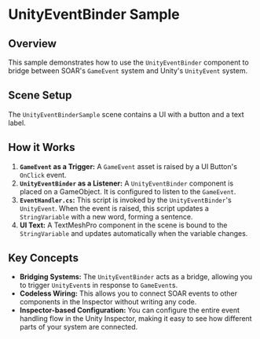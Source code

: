 # UnityEventBinder Sample

## Overview

This sample demonstrates how to use the `UnityEventBinder` component to bridge between SOAR's `GameEvent` system and Unity's `UnityEvent` system.

## Scene Setup

The `UnityEventBinderSample` scene contains a UI with a button and a text label.

## How it Works

1.  **`GameEvent` as a Trigger:** A `GameEvent` asset is raised by a UI Button's `OnClick` event.
2.  **`UnityEventBinder` as a Listener:** A `UnityEventBinder` component is placed on a GameObject. It is configured to listen to the `GameEvent`.
3.  **`EventHandler.cs`:** This script is invoked by the `UnityEventBinder`'s `UnityEvent`. When the event is raised, this script updates a `StringVariable` with a new word, forming a sentence.
4.  **UI Text:** A TextMeshPro component in the scene is bound to the `StringVariable` and updates automatically when the variable changes.

## Key Concepts

*   **Bridging Systems:** The `UnityEventBinder` acts as a bridge, allowing you to trigger `UnityEvent`s in response to `GameEvent`s.
*   **Codeless Wiring:** This allows you to connect SOAR events to other components in the Inspector without writing any code.
*   **Inspector-based Configuration:** You can configure the entire event handling flow in the Unity Inspector, making it easy to see how different parts of your system are connected.
